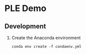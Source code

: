# PLE Demo

## Development

1. Create the Anaconda environment
    ```shell
    conda env create -f condaenv.yml 
    ```